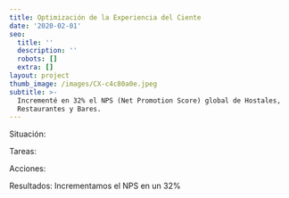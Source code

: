 ```yaml
---
title: Optimización de la Experiencia del Ciente
date: '2020-02-01'
seo:
  title: ''
  description: ''
  robots: []
  extra: []
layout: project
thumb_image: /images/CX-c4c80a0e.jpeg
subtitle: >-
  Incrementé en 32% el NPS (Net Promotion Score) global de Hostales,
  Restaurantes y Bares.
---
```

Situación:

Tareas:

Acciones:

Resultados: Incrementamos el NPS en un 32%
